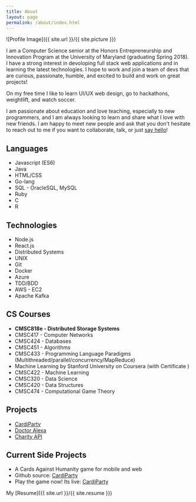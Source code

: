 ```yaml
---
title: About
layout: page
permalink: /about/index.html
---
```

![Profile Image]({{ site.url }}/{{ site.picture }})

I am a Computer Science senior at the Honors Entrepreneurship and Innovation Program at the University of Maryland (graduating Spring 2018). I have a strong interest in devoloping full stack web applications and in learning the latest technologies. I hope to work and join a
team of devs that are curious, passionate, humble, and excited to build and work on great projects!

On my free time I like to learn UI/UX web design, go to hackathons, weightlift, and watch soccer.

I am passionate about education and love teaching, especially to new programmers, and I am always looking to learn and share what I love with new friends. I am happy to meet new people and ask that you don't hesitate to reach out to me if you want to collaborate, talk, or just [say hello](mailto:yusuf.ameri@gmail.com)!

<h2>Languages</h2>

<ul class="skill-list">
  <li>Javascript (ES6)</li>
  <li>Java</li>
  <li>HTML/CSS</li>
  <li>Go-lang</li>
  <li>SQL - OracleSQL, MySQL</li>
  <li>Ruby</li>
  <li>C</li>
  <li>R</li>
</ul>

<h2>Technologies</h2>

<ul class="skill-list">
  <li>Node.js</li>
  <li>React.js</li>
  <li>Distributed Systems</li>
  <li>UNIX</li>
  <li>Git</li>
  <li>Docker</li>
  <li>Azure</li>
  <li>TDD/BDD</li>
  <li>AWS - EC2</li>
  <li>Apache Kafka</li>
</ul>

<h2>CS Courses</h2>
<ul class="skill-list">
  <li><b>CMSC818e - Distributed Storage Systems</b></li>
  <li>CMSC417 - Computer Networks</li>
  <li>CMSC424 - Databases</li>
  <li>CMSC451 - Algorithms</li>
  <li>CMSC433 - Programming Language Paradigms (Multithreaded/parallel/concurrency/MapReduce)</li>
  <li> Machine Learning by Stanford University on Coursera (with  Certificate ) </li>
  <li>CMSC422 - Machine Learning</li>
  <li>CMSC320 - Data Science</li>
  <li>CMSC420 - Data Structures</li>
  <li>CMSC474 - Computational Game Theory</li>
</ul>

<h2>Projects</h2>

<ul>
  <li><a href="https://https://github.com/yusufameri/cards-against-humanity">CardiParty</a></li>
	<li><a href="https://devpost.com/software/doctor-alexa">Doctor Alexa</a></li>
  <li><a href="https://devpost.com/software/charityapi-qrem6z">Charity API</a></li>
</ul>

<h2> Current Side Projects </h2>
<ul>
	<li>A Cards Against Humanity game for mobile and web</li>
  <li>Github source: <a href="https://github.com/yusufameri/cards-against-humanity" target="_blank">CardiParty</a></li>
  <li> Play the game now! Its live: <a href="http://www.cardiparty.co" target="_blank">CardiParty</a> </li>
</ul>

My [Resume]({{ site.url }}/{{ site.resume }})
